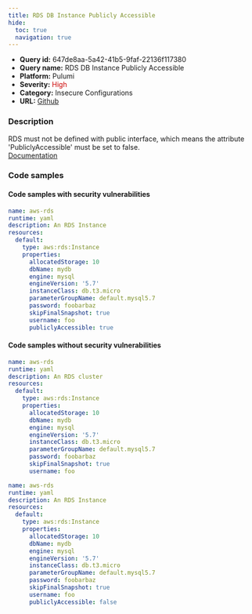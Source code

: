 ```yaml
---
title: RDS DB Instance Publicly Accessible
hide:
  toc: true
  navigation: true
---
```


<style>
  .highlight .hll {
    background-color: #ff171742;
  }
  .md-content {
    max-width: 1100px;
    margin: 0 auto;
  }
</style>

-   **Query id:** 647de8aa-5a42-41b5-9faf-22136f117380
-   **Query name:** RDS DB Instance Publicly Accessible
-   **Platform:** Pulumi
-   **Severity:** <span style="color:#C00">High</span>
-   **Category:** Insecure Configurations
-   **URL:** [Github](https://github.com/Checkmarx/kics/tree/master/assets/queries/pulumi/aws/rds_db_instance_publicly_accessible)

### Description
RDS must not be defined with public interface, which means the attribute 'PubliclyAccessible' must be set to false.<br>
[Documentation](https://www.pulumi.com/registry/packages/aws/api-docs/rds/instance/#publiclyaccessible_yaml)

### Code samples
#### Code samples with security vulnerabilities
```yaml title="Positive test num. 1 - yaml file" hl_lines="17"
name: aws-rds
runtime: yaml
description: An RDS Instance
resources:
  default:
    type: aws:rds:Instance
    properties:
      allocatedStorage: 10
      dbName: mydb
      engine: mysql
      engineVersion: '5.7'
      instanceClass: db.t3.micro
      parameterGroupName: default.mysql5.7
      password: foobarbaz
      skipFinalSnapshot: true
      username: foo
      publiclyAccessible: true

```


#### Code samples without security vulnerabilities
```yaml title="Negative test num. 1 - yaml file"
name: aws-rds
runtime: yaml
description: An RDS cluster
resources:
  default:
    type: aws:rds:Instance
    properties:
      allocatedStorage: 10
      dbName: mydb
      engine: mysql
      engineVersion: '5.7'
      instanceClass: db.t3.micro
      parameterGroupName: default.mysql5.7
      password: foobarbaz
      skipFinalSnapshot: true
      username: foo
```
```yaml title="Negative test num. 2 - yaml file"
name: aws-rds
runtime: yaml
description: An RDS Instance
resources:
  default:
    type: aws:rds:Instance
    properties:
      allocatedStorage: 10
      dbName: mydb
      engine: mysql
      engineVersion: '5.7'
      instanceClass: db.t3.micro
      parameterGroupName: default.mysql5.7
      password: foobarbaz
      skipFinalSnapshot: true
      username: foo
      publiclyAccessible: false

```
